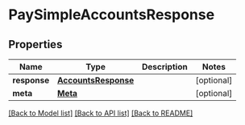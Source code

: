 # PaySimpleAccountsResponse

## Properties
Name | Type | Description | Notes
------------ | ------------- | ------------- | -------------
**response** | [**AccountsResponse**](AccountsResponse.md) |  | [optional] 
**meta** | [**Meta**](Meta.md) |  | [optional] 

[[Back to Model list]](../README.md#documentation-for-models) [[Back to API list]](../README.md#documentation-for-api-endpoints) [[Back to README]](../README.md)


